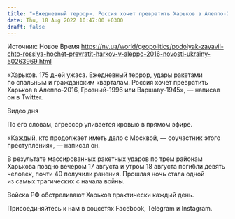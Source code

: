 ```yaml
---
title: "«Ежедневный террор». Россия хочет превратить Харьков в Алеппо-2016, агрессор упивается кровью в прямом эфире — Подоляк"
date: Thu, 18 Aug 2022 10:47:00 +0300
draft: false
---
```

Источник: Новое Время https://nv.ua/world/geopolitics/podolyak-zayavil-chto-rossiya-hochet-prevratit-harkov-v-aleppo-2016-novosti-ukrainy-50263969.html


«Харьков. 175 дней ужаса. Ежедневный террор, удары ракетами по спальным и гражданским кварталам. Россия хочет превратить Харьков в Алеппо-2016, Грозный-1996 или Варшаву-1945», — написал он в Twitter.

 Видео дня   

По его словам, агрессор упивается кровью в прямом эфире.

«Каждый, кто продолжает иметь дело с Москвой, — соучастник этого преступления», — написал он.

 В результате массированных ракетных ударов по трем районам Харькова поздно вечером 17 августа и утром 18 августа погибли девять человек, почти 40 получили ранения. Прошлая ночь стала одной из самых трагических с начала войны.

Войска РФ обстреливают Харьков практически каждый день.

Присоединяйтесь к нам в соцсетях Facebook, Telegram и Instagram.
